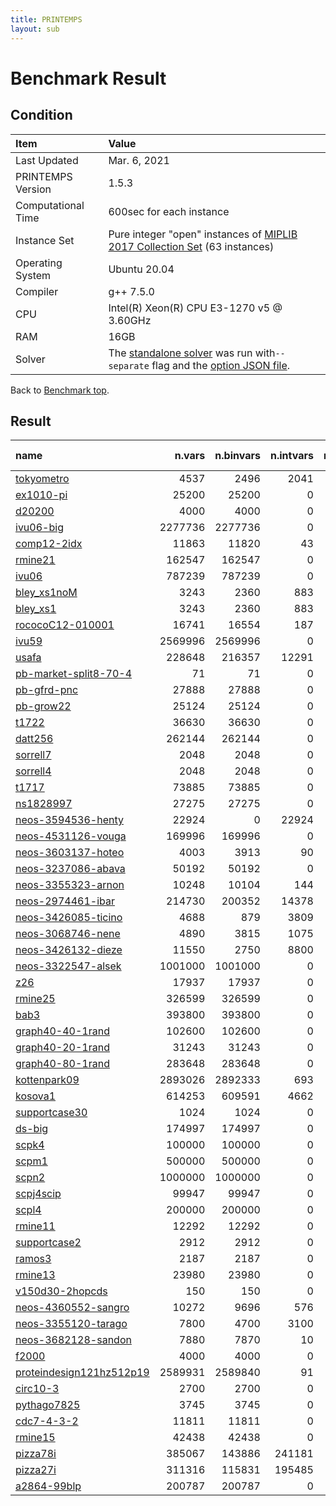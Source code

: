 ```yaml
---
title: PRINTEMPS
layout: sub
---
```


# Benchmark Result

## Condition
| Item               | Value                                                                                                                                                                   |
|:-------------------|:------------------------------------------------------------------------------------------------------------------------------------------------------------------------|
| Last Updated       | Mar. 6, 2021                                                                                                                                                            |
| PRINTEMPS Version  | 1.5.3                                                                                                                                                                   |
| Computational Time | 600sec for each instance                                                                                                                                                |
| Instance Set       | Pure integer "open" instances of [MIPLIB 2017 Collection Set](https://miplib.zib.de/tag_collection.html) (63 instances)                                                 |
| Operating System   | Ubuntu 20.04                                                                                                                                                            |
| Compiler           | g++ 7.5.0                                                                                                                                                               |
| CPU                | Intel(R) Xeon(R) CPU E3-1270 v5 @ 3.60GHz                                                                                                                               |
| RAM                | 16GB                                                                                                                                                                    |
| Solver             | The [standalone solver](https://snowberryfield.github.io/printemps/#standalone-solver) was run with`--separate` flag and the [option JSON file](benchmark_option.json). |

Back to [Benchmark top](../../../).

## Result

| name                                                                                             |  n.vars | n.binvars | n.intvars | n.contvars | n.constrs |         found feas.          |                        obj.(viol.) |          known best |
|:-------------------------------------------------------------------------------------------------|--------:|----------:|----------:|-----------:|----------:|:----------------------------:|-----------------------------------:|--------------------:|
| [tokyometro](https://miplib.zib.de/instance_details_tokyometro.html)                             |    4537 |      2496 |      2041 |          0 |      7719 | <font color=green>Yes</font> |                            12308.0 |              8329.4 |
| [ex1010-pi](https://miplib.zib.de/instance_details_ex1010-pi.html)                               |   25200 |     25200 |         0 |          0 |      1468 | <font color=green>Yes</font> |                              251.0 |               235.0 |
| [d20200](https://miplib.zib.de/instance_details_d20200.html)                                     |    4000 |      4000 |         0 |          0 |      1502 | <font color=green>Yes</font> |                            12828.0 |             12240.0 |
| [ivu06-big](https://miplib.zib.de/instance_details_ivu06-big.html)                               | 2277736 |   2277736 |         0 |          0 |      1177 | <font color=gray>N/A</font>  |        <font color=gray>N/A</font> |              140.74 |
| [comp12-2idx](https://miplib.zib.de/instance_details_comp12-2idx.html)                           |   11863 |     11820 |        43 |          0 |     16803 | <font color=green>Yes</font> |                              444.0 |               291.0 |
| [rmine21](https://miplib.zib.de/instance_details_rmine21.html)                                   |  162547 |    162547 |         0 |          0 |   1441651 | <font color=green>Yes</font> |                        -316.348991 | -10617.615401999996 |
| [ivu06](https://miplib.zib.de/instance_details_ivu06.html)                                       |  787239 |    787239 |         0 |          0 |      1177 | <font color=green>Yes</font> |                       192.86766937 |              142.86 |
| [bley_xs1noM](https://miplib.zib.de/instance_details_bley_xs1noM.html)                           |    3243 |      2360 |       883 |          0 |      3290 | <font color=green>Yes</font> |                         4647619.32 |  3873690.7700000005 |
| [bley_xs1](https://miplib.zib.de/instance_details_bley_xs1.html)                                 |    3243 |      2360 |       883 |          0 |      3290 | <font color=green>Yes</font> |                         4329398.16 |          3940855.47 |
| [rococoC12-010001](https://miplib.zib.de/instance_details_rococoC12-010001.html)                 |   16741 |     16554 |       187 |          0 |      4636 |  <font color=gray>No</font>  |     <font color=red>(262.0)</font> |             34270.0 |
| [ivu59](https://miplib.zib.de/instance_details_ivu59.html)                                       | 2569996 |   2569996 |         0 |          0 |      3436 | <font color=gray>N/A</font>  |        <font color=gray>N/A</font> |               931.0 |
| [usafa](https://miplib.zib.de/instance_details_usafa.html)                                       |  228648 |    216357 |     12291 |          0 |   1377561 |  <font color=gray>No</font>  |   <font color=red>(15211.0)</font> |      160.1671357657 |
| [pb-market-split8-70-4](https://miplib.zib.de/instance_details_pb-market-split8-70-4.html)       |      71 |        71 |         0 |          0 |        17 |  <font color=gray>No</font>  |      <font color=red>(22.0)</font> |                None |
| [pb-gfrd-pnc](https://miplib.zib.de/instance_details_pb-gfrd-pnc.html)                           |   27888 |     27888 |         0 |          0 |       874 |  <font color=gray>No</font>  |    <font color=red>(8282.0)</font> |              8890.0 |
| [pb-grow22](https://miplib.zib.de/instance_details_pb-grow22.html)                               |   25124 |     25124 |         0 |          0 |      1320 | <font color=green>Yes</font> |                                0.0 |           -342763.0 |
| [t1722](https://miplib.zib.de/instance_details_t1722.html)                                       |   36630 |     36630 |         0 |          0 |       338 | <font color=green>Yes</font> |                           119305.0 |            109137.0 |
| [datt256](https://miplib.zib.de/instance_details_datt256.html)                                   |  262144 |    262144 |         0 |          0 |     11077 |  <font color=gray>No</font>  |     <font color=red>(165.0)</font> |                None |
| [sorrell7](https://miplib.zib.de/instance_details_sorrell7.html)                                 |    2048 |      2048 |         0 |          0 |     78848 | <font color=green>Yes</font> |                             -190.0 |              -196.0 |
| [sorrell4](https://miplib.zib.de/instance_details_sorrell4.html)                                 |    2048 |      2048 |         0 |          0 |    504451 | <font color=green>Yes</font> |                              -22.0 |               -24.0 |
| [t1717](https://miplib.zib.de/instance_details_t1717.html)                                       |   73885 |     73885 |         0 |          0 |       551 | <font color=green>Yes</font> |                           222895.0 |            158260.0 |
| [ns1828997](https://miplib.zib.de/instance_details_ns1828997.html)                               |   27275 |     27275 |         0 |          0 |     81725 | <font color=green>Yes</font> |                               39.0 |                 9.0 |
| [neos-3594536-henty](https://miplib.zib.de/instance_details_neos-3594536-henty.html)             |   22924 |         0 |     22924 |          0 |     21280 |  <font color=gray>No</font>  |     <font color=red>(412.0)</font> |            401382.0 |
| [neos-4531126-vouga](https://miplib.zib.de/instance_details_neos-4531126-vouga.html)             |  169996 |    169996 |         0 |          0 |      7694 |  <font color=gray>No</font>  |      <font color=red>(16.0)</font> |      525053.6089188 |
| [neos-3603137-hoteo](https://miplib.zib.de/instance_details_neos-3603137-hoteo.html)             |    4003 |      3913 |        90 |          0 |     10510 |  <font color=gray>No</font>  |      <font color=red>(17.0)</font> |                None |
| [neos-3237086-abava](https://miplib.zib.de/instance_details_neos-3237086-abava.html)             |   50192 |     50192 |         0 |          0 |     69472 |  <font color=gray>No</font>  |      <font color=red>(63.0)</font> |                None |
| [neos-3355323-arnon](https://miplib.zib.de/instance_details_neos-3355323-arnon.html)             |   10248 |     10104 |       144 |          0 |     21216 |  <font color=gray>No</font>  |      <font color=red>(37.0)</font> |                None |
| [neos-2974461-ibar](https://miplib.zib.de/instance_details_neos-2974461-ibar.html)               |  214730 |    200352 |     14378 |          0 |    214107 |  <font color=gray>No</font>  |    <font color=red>(3364.0)</font> |       468906174.771 |
| [neos-3426085-ticino](https://miplib.zib.de/instance_details_neos-3426085-ticino.html)           |    4688 |       879 |      3809 |          0 |       308 | <font color=green>Yes</font> |                              229.0 |               225.0 |
| [neos-3068746-nene](https://miplib.zib.de/instance_details_neos-3068746-nene.html)               |    4890 |      3815 |      1075 |          0 |      4664 |  <font color=gray>No</font>  |      <font color=red>(34.0)</font> |      61910283.68795 |
| [neos-3426132-dieze](https://miplib.zib.de/instance_details_neos-3426132-dieze.html)             |   11550 |      2750 |      8800 |          0 |       570 | <font color=green>Yes</font> |                              422.0 |               407.0 |
| [neos-3322547-alsek](https://miplib.zib.de/instance_details_neos-3322547-alsek.html)             | 1001000 |   1001000 |         0 |          0 |      2000 |  <font color=gray>No</font>  |     <font color=red>(390.0)</font> |               400.0 |
| [z26](https://miplib.zib.de/instance_details_z26.html)                                           |   17937 |     17937 |         0 |          0 |    850513 | <font color=green>Yes</font> |                            -1023.0 |             -1187.0 |
| [rmine25](https://miplib.zib.de/instance_details_rmine25.html)                                   |  326599 |    326599 |         0 |          0 |   2953849 | <font color=green>Yes</font> |                        -140.569954 |  -15536.55450900004 |
| [bab3](https://miplib.zib.de/instance_details_bab3.html)                                         |  393800 |    393800 |         0 |          0 |     23069 |  <font color=gray>No</font>  |     <font color=red>(110.0)</font> |        -656214.9542 |
| [graph40-40-1rand](https://miplib.zib.de/instance_details_graph40-40-1rand.html)                 |  102600 |    102600 |         0 |          0 |    360900 | <font color=green>Yes</font> |                               -8.0 |                -9.0 |
| [graph40-20-1rand](https://miplib.zib.de/instance_details_graph40-20-1rand.html)                 |   31243 |     31243 |         0 |          0 |     99067 | <font color=green>Yes</font> |                              -11.0 |               -15.0 |
| [graph40-80-1rand](https://miplib.zib.de/instance_details_graph40-80-1rand.html)                 |  283648 |    283648 |         0 |          0 |   1050112 | <font color=green>Yes</font> |                                0.0 |                -7.0 |
| [kottenpark09](https://miplib.zib.de/instance_details_kottenpark09.html)                         | 2893026 |   2892333 |       693 |          0 |    325547 | <font color=gray>N/A</font>  |        <font color=gray>N/A</font> |              1715.0 |
| [kosova1](https://miplib.zib.de/instance_details_kosova1.html)                                   |  614253 |    609591 |      4662 |          0 |    304931 |  <font color=gray>No</font>  |   <font color=red>(12326.0)</font> |               526.0 |
| [supportcase30](https://miplib.zib.de/instance_details_supportcase30.html)                       |    1024 |      1024 |         0 |          0 |      1028 |  <font color=gray>No</font>  |       <font color=red>(6.0)</font> |                None |
| [ds-big](https://miplib.zib.de/instance_details_ds-big.html)                                     |  174997 |    174997 |         0 |          0 |      1042 | <font color=green>Yes</font> |                       1827.0992476 |    195.498997075249 |
| [scpk4](https://miplib.zib.de/instance_details_scpk4.html)                                       |  100000 |    100000 |         0 |          0 |      2000 | <font color=green>Yes</font> |                              325.0 |               321.0 |
| [scpm1](https://miplib.zib.de/instance_details_scpm1.html)                                       |  500000 |    500000 |         0 |          0 |      5000 | <font color=green>Yes</font> |                              611.0 |               557.0 |
| [scpn2](https://miplib.zib.de/instance_details_scpn2.html)                                       | 1000000 |   1000000 |         0 |          0 |      5000 | <font color=green>Yes</font> |                              721.0 |               516.0 |
| [scpj4scip](https://miplib.zib.de/instance_details_scpj4scip.html)                               |   99947 |     99947 |         0 |          0 |      1000 | <font color=green>Yes</font> |                              131.0 |               128.0 |
| [scpl4](https://miplib.zib.de/instance_details_scpl4.html)                                       |  200000 |    200000 |         0 |          0 |      2000 | <font color=green>Yes</font> |                              276.0 |               262.0 |
| [rmine11](https://miplib.zib.de/instance_details_rmine11.html)                                   |   12292 |     12292 |         0 |          0 |     97389 | <font color=green>Yes</font> |                       -2472.832328 |        -2508.404144 |
| [supportcase2](https://miplib.zib.de/instance_details_supportcase2.html)                         |    2912 |      2912 |         0 |          0 |    597385 |  <font color=gray>No</font>  |       <font color=red>(1.0)</font> |            109137.0 |
| [ramos3](https://miplib.zib.de/instance_details_ramos3.html)                                     |    2187 |      2187 |         0 |          0 |      2187 | <font color=green>Yes</font> |                              215.0 |               192.0 |
| [rmine13](https://miplib.zib.de/instance_details_rmine13.html)                                   |   23980 |     23980 |         0 |          0 |    197155 | <font color=green>Yes</font> |                       -1606.047328 |        -3494.715232 |
| [v150d30-2hopcds](https://miplib.zib.de/instance_details_v150d30-2hopcds.html)                   |     150 |       150 |         0 |          0 |      7822 | <font color=green>Yes</font> |                               41.0 |                41.0 |
| [neos-4360552-sangro](https://miplib.zib.de/instance_details_neos-4360552-sangro.html)           |   10272 |      9696 |       576 |          0 |     46012 |  <font color=gray>No</font>  |       <font color=red>(7.0)</font> |                -7.0 |
| [neos-3355120-tarago](https://miplib.zib.de/instance_details_neos-3355120-tarago.html)           |    7800 |      4700 |      3100 |          0 |     86633 |  <font color=gray>No</font>  | <font color=red>(640979.39)</font> |     -11016684.60923 |
| [neos-3682128-sandon](https://miplib.zib.de/instance_details_neos-3682128-sandon.html)           |    7880 |      7870 |        10 |          0 |     14920 | <font color=green>Yes</font> |                         36990060.0 |          34666770.0 |
| [f2000](https://miplib.zib.de/instance_details_f2000.html)                                       |    4000 |      4000 |         0 |          0 |     10500 |  <font color=gray>No</font>  |       <font color=red>(8.0)</font> |              1811.0 |
| [proteindesign121hz512p19](https://miplib.zib.de/instance_details_proteindesign121hz512p19.html) | 2589931 |   2589840 |        91 |          0 |       301 |  <font color=gray>No</font>  |      <font color=red>(78.0)</font> |              3389.0 |
| [circ10-3](https://miplib.zib.de/instance_details_circ10-3.html)                                 |    2700 |      2700 |         0 |          0 |     42620 | <font color=green>Yes</font> |                              368.0 |               280.0 |
| [pythago7825](https://miplib.zib.de/instance_details_pythago7825.html)                           |    3745 |      3745 |         0 |          0 |     14672 |  <font color=gray>No</font>  |      <font color=red>(12.0)</font> |                None |
| [cdc7-4-3-2](https://miplib.zib.de/instance_details_cdc7-4-3-2.html)                             |   11811 |     11811 |         0 |          0 |     14478 | <font color=green>Yes</font> |                             -283.0 |              -289.0 |
| [rmine15](https://miplib.zib.de/instance_details_rmine15.html)                                   |   42438 |     42438 |         0 |          0 |    358395 | <font color=green>Yes</font> |                        -938.951945 |        -5018.006238 |
| [pizza78i](https://miplib.zib.de/instance_details_pizza78i.html)                                 |  385067 |    143886 |    241181 |          0 |    443776 | <font color=gray>N/A</font>  |        <font color=gray>N/A</font> |            564039.0 |
| [pizza27i](https://miplib.zib.de/instance_details_pizza27i.html)                                 |  311316 |    115831 |    195485 |          0 |    359835 | <font color=gray>N/A</font>  |        <font color=gray>N/A</font> |            701882.0 |
| [a2864-99blp](https://miplib.zib.de/instance_details_a2864-99blp.html)                           |  200787 |    200787 |         0 |          0 |     22117 | <font color=green>Yes</font> |                              -88.0 |              -257.0 |
